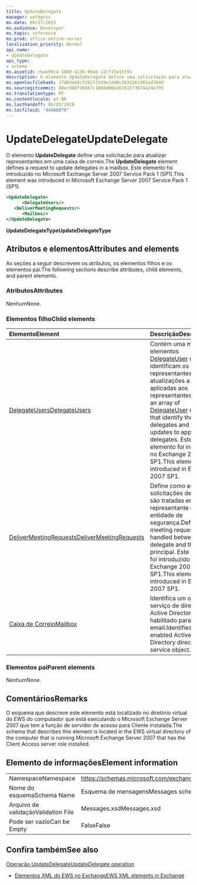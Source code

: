 ```yaml
---
title: UpdateDelegate
manager: sethgros
ms.date: 09/17/2015
ms.audience: Developer
ms.topic: reference
ms.prod: office-online-server
localization_priority: Normal
api_name:
- UpdateDelegate
api_type:
- schema
ms.assetid: c6ae99c4-18b0-4136-90ab-12cf15e15f91
description: O elemento UpdateDelegate define uma solicitação para atualizar representantes em uma caixa de correio. Este elemento foi introduzido no Microsoft Exchange Server 2007 Service Pack 1 (SP1).
ms.openlocfilehash: 17d69eb8c539217d39e1dd0c2616261d02ad304d
ms.sourcegitcommit: 88ec988f2bb67c1866d06b361615f3674a24e795
ms.translationtype: MT
ms.contentlocale: pt-BR
ms.lasthandoff: 06/03/2020
ms.locfileid: "44468870"
---
```

# <a name="updatedelegate"></a><span data-ttu-id="d2c1c-104">UpdateDelegate</span><span class="sxs-lookup"><span data-stu-id="d2c1c-104">UpdateDelegate</span></span>

<span data-ttu-id="d2c1c-105">O elemento **UpdateDelegate** define uma solicitação para atualizar representantes em uma caixa de correio.</span><span class="sxs-lookup"><span data-stu-id="d2c1c-105">The **UpdateDelegate** element defines a request to update delegates in a mailbox.</span></span> <span data-ttu-id="d2c1c-106">Este elemento foi introduzido no Microsoft Exchange Server 2007 Service Pack 1 (SP1).</span><span class="sxs-lookup"><span data-stu-id="d2c1c-106">This element was introduced in Microsoft Exchange Server 2007 Service Pack 1 (SP1).</span></span> 
  
```xml
<UpdateDelegate>
      <DelegateUsers/>
   <DeliverMeetingRequests/>
      <Mailbox/>
</UpdateDelegate>
```

 <span data-ttu-id="d2c1c-107">**UpdateDelegateType**</span><span class="sxs-lookup"><span data-stu-id="d2c1c-107">**UpdateDelegateType**</span></span>
## <a name="attributes-and-elements"></a><span data-ttu-id="d2c1c-108">Atributos e elementos</span><span class="sxs-lookup"><span data-stu-id="d2c1c-108">Attributes and elements</span></span>

<span data-ttu-id="d2c1c-109">As seções a seguir descrevem os atributos, os elementos filhos e os elementos pai.</span><span class="sxs-lookup"><span data-stu-id="d2c1c-109">The following sections describe attributes, child elements, and parent elements.</span></span>
  
### <a name="attributes"></a><span data-ttu-id="d2c1c-110">Atributos</span><span class="sxs-lookup"><span data-stu-id="d2c1c-110">Attributes</span></span>

<span data-ttu-id="d2c1c-111">Nenhum</span><span class="sxs-lookup"><span data-stu-id="d2c1c-111">None.</span></span>
  
### <a name="child-elements"></a><span data-ttu-id="d2c1c-112">Elementos filho</span><span class="sxs-lookup"><span data-stu-id="d2c1c-112">Child elements</span></span>

|<span data-ttu-id="d2c1c-113">**Elemento**</span><span class="sxs-lookup"><span data-stu-id="d2c1c-113">**Element**</span></span>|<span data-ttu-id="d2c1c-114">**Descrição**</span><span class="sxs-lookup"><span data-stu-id="d2c1c-114">**Description**</span></span>|
|:-----|:-----|
|[<span data-ttu-id="d2c1c-115">DelegateUsers</span><span class="sxs-lookup"><span data-stu-id="d2c1c-115">DelegateUsers</span></span>](delegateusers.md) <br/> |<span data-ttu-id="d2c1c-116">Contém uma matriz de elementos [DelegateUser](delegateuser.md) que identificam os representantes e as atualizações a serem aplicadas aos representantes.</span><span class="sxs-lookup"><span data-stu-id="d2c1c-116">Contains an array of [DelegateUser](delegateuser.md) elements that identify the delegates and the updates to apply to the delegates.</span></span> <span data-ttu-id="d2c1c-117">Este elemento foi introduzido no Exchange 2007 SP1.</span><span class="sxs-lookup"><span data-stu-id="d2c1c-117">This element was introduced in Exchange 2007 SP1.</span></span>  <br/> |
|[<span data-ttu-id="d2c1c-118">DeliverMeetingRequests</span><span class="sxs-lookup"><span data-stu-id="d2c1c-118">DeliverMeetingRequests</span></span>](delivermeetingrequests.md) <br/> |<span data-ttu-id="d2c1c-119">Define como as solicitações de reunião são tratadas entre o representante e a entidade de segurança.</span><span class="sxs-lookup"><span data-stu-id="d2c1c-119">Defines how meeting requests are handled between the delegate and the principal.</span></span> <span data-ttu-id="d2c1c-120">Este elemento foi introduzido no Exchange 2007 SP1.</span><span class="sxs-lookup"><span data-stu-id="d2c1c-120">This element was introduced in Exchange 2007 SP1.</span></span>  <br/> |
|[<span data-ttu-id="d2c1c-121">Caixa de Correio</span><span class="sxs-lookup"><span data-stu-id="d2c1c-121">Mailbox</span></span>](mailbox.md) <br/> |<span data-ttu-id="d2c1c-122">Identifica um objeto de serviço de diretório do Active Directory habilitado para email.</span><span class="sxs-lookup"><span data-stu-id="d2c1c-122">Identifies a mail-enabled Active Directory directory service object.</span></span>  <br/> |
   
### <a name="parent-elements"></a><span data-ttu-id="d2c1c-123">Elementos pai</span><span class="sxs-lookup"><span data-stu-id="d2c1c-123">Parent elements</span></span>

<span data-ttu-id="d2c1c-124">Nenhum</span><span class="sxs-lookup"><span data-stu-id="d2c1c-124">None.</span></span>
  
## <a name="remarks"></a><span data-ttu-id="d2c1c-125">Comentários</span><span class="sxs-lookup"><span data-stu-id="d2c1c-125">Remarks</span></span>

<span data-ttu-id="d2c1c-126">O esquema que descreve este elemento está localizado no diretório virtual do EWS do computador que está executando o Microsoft Exchange Server 2007 que tem a função de servidor de acesso para Cliente instalada.</span><span class="sxs-lookup"><span data-stu-id="d2c1c-126">The schema that describes this element is located in the EWS virtual directory of the computer that is running Microsoft Exchange Server 2007 that has the Client Access server role installed.</span></span>
  
## <a name="element-information"></a><span data-ttu-id="d2c1c-127">Elemento de informações</span><span class="sxs-lookup"><span data-stu-id="d2c1c-127">Element information</span></span>

|||
|:-----|:-----|
|<span data-ttu-id="d2c1c-128">Namespace</span><span class="sxs-lookup"><span data-stu-id="d2c1c-128">Namespace</span></span>  <br/> |https://schemas.microsoft.com/exchange/services/2006/messages  <br/> |
|<span data-ttu-id="d2c1c-129">Nome do esquema</span><span class="sxs-lookup"><span data-stu-id="d2c1c-129">Schema Name</span></span>  <br/> |<span data-ttu-id="d2c1c-130">Esquema de mensagens</span><span class="sxs-lookup"><span data-stu-id="d2c1c-130">Messages schema</span></span>  <br/> |
|<span data-ttu-id="d2c1c-131">Arquivo de validação</span><span class="sxs-lookup"><span data-stu-id="d2c1c-131">Validation File</span></span>  <br/> |<span data-ttu-id="d2c1c-132">Messages.xsd</span><span class="sxs-lookup"><span data-stu-id="d2c1c-132">Messages.xsd</span></span>  <br/> |
|<span data-ttu-id="d2c1c-133">Pode ser vazio</span><span class="sxs-lookup"><span data-stu-id="d2c1c-133">Can be Empty</span></span>  <br/> |<span data-ttu-id="d2c1c-134">False</span><span class="sxs-lookup"><span data-stu-id="d2c1c-134">False</span></span>  <br/> |
   
## <a name="see-also"></a><span data-ttu-id="d2c1c-135">Confira também</span><span class="sxs-lookup"><span data-stu-id="d2c1c-135">See also</span></span>



[<span data-ttu-id="d2c1c-136">Operação UpdateDelegate</span><span class="sxs-lookup"><span data-stu-id="d2c1c-136">UpdateDelegate operation</span></span>](updatedelegate-operation.md)


- [<span data-ttu-id="d2c1c-137">Elementos XML do EWS no Exchange</span><span class="sxs-lookup"><span data-stu-id="d2c1c-137">EWS XML elements in Exchange</span></span>](ews-xml-elements-in-exchange.md)

